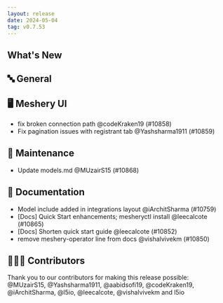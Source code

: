 ```yaml
---
layout: release
date: 2024-05-04
tag: v0.7.53
---
```


## What's New
## 🔤 General
## 🖥 Meshery UI

- fix broken connection path @codeKraken19 (#10858)
- Fix pagination issues with registrant tab @Yashsharma1911 (#10859)

## 🧰 Maintenance

- Update models.md @MUzairS15 (#10868)

## 📖 Documentation

- Model include added in integrations layout @iArchitSharma (#10759)
- [Docs] Quick Start enhancements; mesheryctl install @leecalcote (#10865)
- [Docs] Shorten quick start guide @leecalcote (#10852)
- remove meshery-operator line from docs @vishalvivekm (#10850)

## 👨🏽‍💻 Contributors

Thank you to our contributors for making this release possible:
@MUzairS15, @Yashsharma1911, @aabidsofi19, @codeKraken19, @iArchitSharma, @l5io, @leecalcote, @vishalvivekm and l5io
